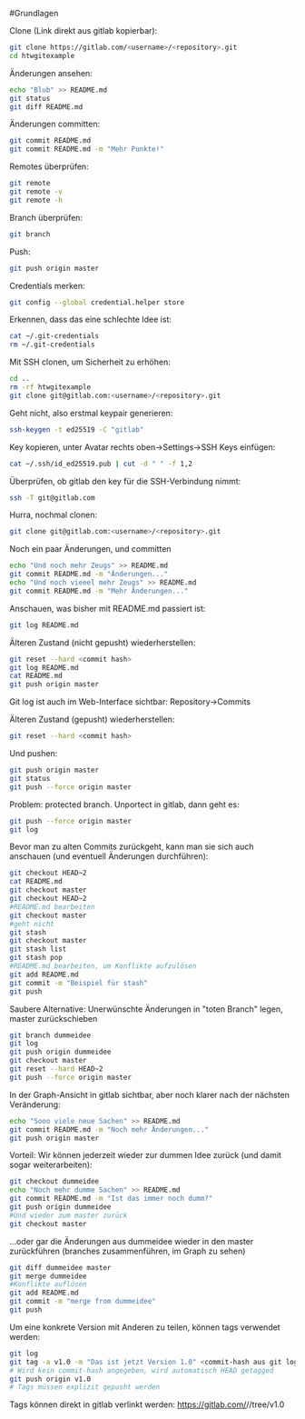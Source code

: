 #Grundlagen

Clone (Link direkt aus gitlab kopierbar):
```sh
git clone https://gitlab.com/<username>/<repository>.git
cd htwgitexample
```

Änderungen ansehen:
```sh
echo "Blub" >> README.md
git status
git diff README.md
```

Änderungen committen:
```sh
git commit README.md
git commit README.md -m "Mehr Punkte!"
```

Remotes überprüfen:
```sh
git remote
git remote -v
git remote -h
```

Branch überprüfen:
```sh
git branch
```

Push:
```sh
git push origin master
```

Credentials merken:
```sh
git config --global credential.helper store
```

Erkennen, dass das eine schlechte Idee ist:
```sh
cat ~/.git-credentials
rm ~/.git-credentials
```

Mit SSH clonen, um Sicherheit zu erhöhen:
```sh
cd ..
rm -rf htwgitexample
git clone git@gitlab.com:<username>/<repository>.git
```

Geht nicht, also erstmal keypair generieren:
```sh
ssh-keygen -t ed25519 -C "gitlab"
```

Key kopieren, unter Avatar rechts oben->Settings->SSH Keys einfügen: 
```sh
cat ~/.ssh/id_ed25519.pub | cut -d " " -f 1,2
```

Überprüfen, ob gitlab den key für die SSH-Verbindung nimmt:
```sh
ssh -T git@gitlab.com
```

Hurra, nochmal clonen:
```sh
git clone git@gitlab.com:<username>/<repository>.git
```

Noch ein paar Änderungen, und committen
```sh
echo "Und noch mehr Zeugs" >> README.md
git commit README.md -m "Änderungen..."
echo "Und noch vieeel mehr Zeugs" >> README.md
git commit README.md -m "Mehr Änderungen..."
```

Anschauen, was bisher mit README.md passiert ist:
```sh
git log README.md
```

Älteren Zustand (nicht gepusht) wiederherstellen:
```sh
git reset --hard <commit hash>
git log README.md
cat README.md
git push origin master
```

Git log ist auch im Web-Interface sichtbar: Repository->Commits

Älteren Zustand (gepusht) wiederherstellen:
```sh
git reset --hard <commit hash>
```

Und pushen:
```sh
git push origin master
git status
git push --force origin master
```

Problem: protected branch. Unportect in gitlab, dann geht es:
```sh
git push --force origin master
git log
```

Bevor man zu alten Commits zurückgeht, kann man sie sich auch anschauen (und eventuell Änderungen durchführen):
```sh
git checkout HEAD~2
cat README.md
git checkout master
git checkout HEAD~2
#README.md bearbeiten
git checkout master
#geht nicht
git stash
git checkout master
git stash list
git stash pop
#README.md bearbeiten, um Konflikte aufzulösen
git add README.md
git commit -m "Beispiel für stash"
git push
```

Saubere Alternative: Unerwünschte Änderungen in "toten Branch" legen, master zurückschieben
```sh
git branch dummeidee
git log
git push origin dummeidee
git checkout master
git reset --hard HEAD~2
git push --force origin master
```

In der Graph-Ansicht in gitlab sichtbar, aber noch klarer nach der nächsten Veränderung:
```sh
echo "Sooo viele neue Sachen" >> README.md
git commit README.md -m "Noch mehr Änderungen..."
git push origin master
```

Vorteil: Wir können jederzeit wieder zur dummen Idee zurück (und damit sogar weiterarbeiten):
```sh
git checkout dummeidee
echo "Noch mehr dumme Sachen" >> README.md 
git commit README.md -m "Ist das immer noch dumm?"
git push origin dummeidee
#Und wieder zum master zurück
git checkout master
```

...oder gar die Änderungen aus dummeidee wieder in den master zurückführen (branches zusammenführen, im Graph zu sehen)
```sh
git diff dummeidee master
git merge dummeidee
#Konflikte auflösen
git add README.md
git commit -m "merge from dummeidee"
git push
```

Um eine konkrete Version mit Anderen zu teilen, können tags verwendet werden:
```sh
git log
git tag -a v1.0 -m "Das ist jetzt Version 1.0" <commit-hash aus git log>
# Wird kein commit-hash angegeben, wird automatisch HEAD getagged
git push origin v1.0
# Tags müssen explizit gepusht werden
```

Tags können direkt in gitlab verlinkt werden: https://gitlab.com/<username>/<repository>/tree/v1.0
